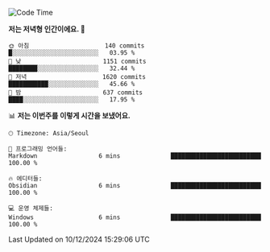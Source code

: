   <!--START_SECTION:waka-->
![Code Time](http://img.shields.io/badge/Code%20Time-443%20hrs%2015%20mins-blue)

**저는 저녁형 인간이에요. 🦉** 

```text
🌞 아침                     140 commits         █░░░░░░░░░░░░░░░░░░░░░░░░   03.95 % 
🌆 낮　                     1151 commits        ████████░░░░░░░░░░░░░░░░░   32.44 % 
🌃 저녁                     1620 commits        ███████████░░░░░░░░░░░░░░   45.66 % 
🌙 밤　                     637 commits         ████░░░░░░░░░░░░░░░░░░░░░   17.95 % 
```


📊 **저는 이번주를 이렇게 시간을 보냈어요.** 

```text
🕑︎ Timezone: Asia/Seoul

💬 프로그래밍 언어들: 
Markdown                 6 mins              █████████████████████████   100.00 % 

🔥 에디터들: 
Obsidian                 6 mins              █████████████████████████   100.00 % 

💻 운영 체제들: 
Windows                  6 mins              █████████████████████████   100.00 % 
```


 Last Updated on 10/12/2024 15:29:06 UTC
<!--END_SECTION:waka-->
